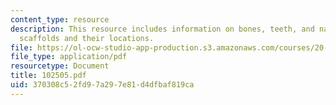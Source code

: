 ```yaml
---
content_type: resource
description: This resource includes information on bones, teeth, and nature?s biomineralization
  scaffolds and their locations.
file: https://ol-ocw-studio-app-production.s3.amazonaws.com/courses/20-442-molecular-structure-of-biological-materials-be-442-fall-2005/370308c52fd97a297e81d4dfbaf819ca_102505.pdf
file_type: application/pdf
resourcetype: Document
title: 102505.pdf
uid: 370308c5-2fd9-7a29-7e81-d4dfbaf819ca
---
```

